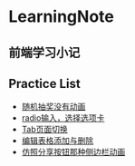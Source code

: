 # LearningNote

前端学习小记
---


Practice List
---

- [随机抽奖没有动画](./s_000抽奖系统/README.md)
- [radio输入，选择选项卡](./s_001input选择/s_001.html)
- [Tab页面切换](./s_002Tab切换/README.md)
- [编辑表格添加与删除](./s_003表格增删/README.md)
- [仿照分享按钮那种侧边栏动画](./s_004侧边栏滑动动画/分享侧边栏.html)







